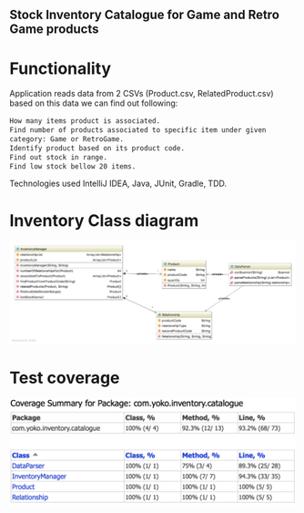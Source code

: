 ## Stock Inventory Catalogue for Game and Retro Game products


# Functionality

Application reads data from 2 CSVs (Product.csv, RelatedProduct.csv) based on this data we can find out following:

	How many items product is associated.
	Find number of products associated to specific item under given category: Game or RetroGame.
	Identify product based on its product code.
	Find out stock in range.
	Find low stock bellow 20 items.



Technologies used
IntelliJ IDEA, Java, JUnit, Gradle, TDD.


# Inventory Class diagram 


![alt text](https://github.com/YokoAlpha/InventoryCatalogue/blob/master/resources/inventoryCatalog_diagram.png "")

# Test coverage 

![alt text](https://github.com/YokoAlpha/InventoryCatalogue/blob/master/resources/InventoryManagerTestCoverage.png "")
